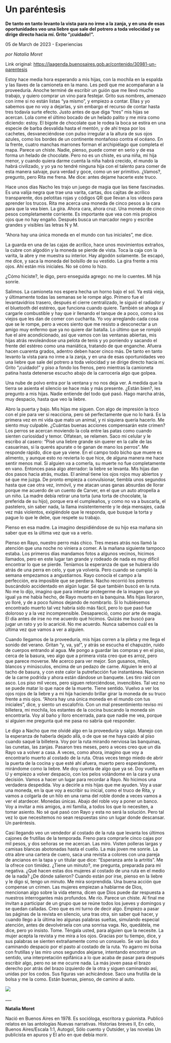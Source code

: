# Un paréntesis

**De tanto en tanto levanto la vista para no irme a la zanja, y en una de esas oportunidades veo una liebre que sale del potrero a toda velocidad y se dirige directo hacia mí. Grito “¡cuidado!”.**

05 de March de 2023 - Experiencias

_por Natalia Moret_

Link original: https://laagenda.buenosaires.gob.ar/contenido/30981-un-parentesis



Estoy hace media hora esperando a mis hijas, con la mochila en la espalda y las llaves de la camioneta en la mano. Les pedí que me acompañaran a la proveeduría. Anoche terminé de escribir un guión que me llevó mucho trabajo, y quiero comprar un vino para festejar. Grito sus nombres, amenazo con irme si no están listas “ya mismo”, y empiezo a contar. Ellas y yo sabemos que no voy a dejarlas, y sin embargo el recurso de contar hasta tres todavía surte efecto. Justo antes de que diga “tres” mis hijas se acercan. Lola come el último bocado de un helado palito y me mira como diciendo: estoy. El bigote de chocolate que le rodea la boca se estira en una especie de barba desvalida hasta el mentón, y de ahí trepa por los cachetes, desvaneciéndose con pulso irregular a la altura de sus ojos azules, como los bordes de un continente montañoso contra el océano. En la frente, cuatro manchas marrones forman el archipiélago que completa el mapa. Parece un chiste. Nadie, pienso, puede comer en serio y de esa forma un helado de chocolate. Pero no es un chiste, es una niña, mi hija menor, y cuando quiera darme cuenta la niña habrá crecido, el mundo la habrá civilizado, y yo ya no tendré ninguna hija con el talento para comer de esta manera salvaje, pura verdad y goce, como un ser primitivo. ¿Vamos?, pregunto, pero Rita me frena. Me dice: antes dejame hacerte este truco.




Hace unos días Nacho les trajo un juego de magia que las tiene fascinadas. Es una valija negra que trae una varita, cartas, dos cajitas de acrílico transparente, dos pelotitas rojas y códigos QR que llevan a los videos para aprender los trucos. Rita me acerca una moneda de cinco pesos a la cara para que la vea bien. La gira. Ahora cara, ahora cruz. Una moneda de cinco pesos completamente corriente. Es importante que vea con mis propios ojos que no hay engaño. Después busca un marcador negro y escribe grandes y visibles las letras N y M.




“Ahora hay una única moneda en el mundo con tus iniciales”, me dice.




La guarda en una de las cajas de acrílico, hace unos movimientos extraños, la cubre con algodón y la moneda se pierde de vista. Toca la caja con la varita, la abre y me muestra su interior. Hay algodón solamente. Se escapó, me dice, y saca la moneda del bolsillo de su vestido. La gira frente a mis ojos. Ahí están mis iniciales. No sé cómo lo hizo.




¿Cómo hiciste?, le digo, pero enseguida agrego: no me lo cuentes. Mi hija sonríe.




Salimos. La camioneta nos espera hecha un horno bajo el sol. Ya está vieja, y últimamente todas las semanas se le rompe algo. Primero fue el levantavidrios trasero, después el cierre centralizado, le siguió el radiador y el bluetooth del estéreo, que funciona cuando quiere. También se ahoga al cargarle combustible y hay que ir llenando el tanque de a poco, como a los viejos que les dan de comer con cucharita. Yo voy arreglando cada cosa que se le rompe, pero a veces siento que me resisto a desconectar a un amigo muy enfermo que ya no quiere dar batalla. Lo último que se rompió fue el aire acondicionado, así que vamos con las ventanas abiertas, mis hijas atrás revoleándose una pelota de tenis y yo poniendo y sacando el frente del estéreo como una maniática, tratando de que enganche. Afuera hacen cuarenta grados, adentro deben hacer cinco más. De tanto en tanto levanto la vista para no irme a la zanja, y en una de esas oportunidades veo una liebre que sale del potrero a toda velocidad y se dirige directo hacia mí. Grito “¡cuidado!” y piso a fondo los frenos, pero mientras la camioneta patina hasta detenerse escucho abajo de la carrocería algo que golpea.




Una nube de polvo entra por la ventana y no nos deja ver. A medida que la tierra se asienta el silencio se hace más y más presente. ¿Están bien?, les pregunto a mis hijas. Nadie entiende del todo qué pasó. Hago marcha atrás, muy despacio, hasta que veo la liebre.




Abro la puerta y bajo. Mis hijas me siguen. Con algo de impresión la toco con el pie para ver si reacciona, pero sé perfectamente que no lo hará. Es la primera vez en mi vida que mato un animal, y ni siquiera quería hacerlo. Me siento muy culpable. ¿Cuántas buenas acciones compensarán este crimen? Los perros se acercan moviendo la cola entre las patas como cuando sienten curiosidad y temor. Olfatean, se relamen. Saco mi celular y le escribo al casero: “Pisé una liebre grande sin querer en la calle de las casuarinas, si la querés apurate o te ganan de mano los perros”. Me responde rápido, dice que ya viene. En el campo todo bicho que muere es alimento, y aunque esto no revierta lo que hice, de alguna manera me hace sentir menos mal. Si alguien va a comerla, su muerte no fue completamente en vano. Entonces pasa algo aterrador: la liebre se levanta. Mis hijas dan dos pasos hacia atrás, mudas. El animal tiene los ojos rojos muy abiertos y sé que me juzga. De pronto empieza a convulsionar, tiembla unos segundos hasta que cae otra vez, inmóvil, y me atacan unas ganas absurdas de llorar porque me acuerdo de un cuento de Carver, en el que un auto atropella a un niño. La madre debía retirar una torta (una torta de chocolate, la preferida de su hijo), porque era el cumpleaños, y como no va a buscarla, el pastelero, sin saber nada, la llama insistentemente y le deja mensajes, cada vez más violentos, exigiéndole que le responda, que busque la torta y pague lo que le debe, que respete su trabajo.




Pienso en esa madre. La imagino despidiéndose de su hijo esa mañana sin saber que es la última vez que va a verlo.




Pienso en Rayo, nuestro perro más chico. Tres meses atrás nos llamó la atención que una noche no viniera a comer. A la mañana siguiente tampoco estaba. Los primeros días mandamos fotos a algunos vecinos, hicimos llamados, pero en este lugar tan grande y rodeado de nada es muy difícil encontrar lo que se pierde. Teníamos la esperanza de que se hubiera ido atrás de una perra en celo, y que ya volvería. Pero cuando se cumplió la semana empezamos a angustiarnos. Rayo conocía el campo a la perfección, era imposible que se perdiera. Nacho recorrió los potreros buscándolo accidentado en algún lugar. Sé que también buscó en la ruta. No me lo dijo, imagino que para intentar protegerme de la imagen que yo igual ya me había hecho, de Rayo muerto en la banquina. Mis hijas lloraron, yo lloré, y de a poco fuimos dejando de nombrarlo. Si lo hubiésemos encontrado muerto tal vez habría sido más fácil, pero lo que pasó fue doloroso y a la vez incomprensible. Desapareció, como por arte de magia. El día antes de irse no me acuerdo qué hicimos. Quizás me buscó para jugar un rato y yo lo acaricié. No me acuerdo. Nunca sabemos cuál es la última vez que vamos a ver a alguien.




Cuando llegamos de la proveeduría, mis hijas corren a la pileta y me llega el sonido del verano. Gritan “y, va, ya!”, y atrás se escucha el chapuzón, ruido de cuerpos entrando al agua. Me pongo a guardar las compras y en el piso, cerca de la basura, veo algo que a primera vista creo que es arroz, pero que parece moverse. Me acerco para ver mejor. Son gusanos, miles, blancos y minúsculos, encima de un pedazo de carne. Alguien le erró al tacho de basura, y con este calor la putrefacción fue instantánea. Nacieron de la carne podrida y ahora están dándose un banquete. Les tiro raid con asco. Los piso mil veces, pero siguen retorciéndose, invencibles. Tal vez no se puede matar lo que nace de la muerte. Tiene sentido. Vuelvo a ver los ojos rojos de la liebre y a mi hija haciendo brillar girar la moneda de su truco frente a mis ojos. “Ahora hay una única moneda en el mundo con tus iniciales”, dice, y siento un escalofrío. Con un mal presentimiento reviso mi billetera, mi mochila, los estantes de la cocina buscando la moneda sin encontrarla. Voy al baño y lloro encerrada, para que nadie me vea, porque si alguien me pregunta qué me pasa no sabría qué responder.




Le digo a Nacho que me olvidé algo en la proveeduría y salgo. Manejo con la esperanza de haberla dejado allá, o de que se me haya caído al piso cuando saqué la billetera. Voy por la ruta mirando nerviosa las banquinas, las cunetas, las zanjas. Pasaron tres meses, pero a veces creo que un día Rayo va a volver a casa. A veces, como ahora, imagino que voy a encontrarlo muerto al costado de la ruta. Otras veces tengo miedo de abrir la puerta de la cocina y que esté ahí afuera, muerto pero esperándome, mirándome como la liebre. Me doy cuenta de algo que ya sé. Doy vuelta en U y empiezo a volver despacio, con los pelos volándome en la cara y una decisión. Vamos a hacer un lugar para recordar a Rayo. No hicimos una verdadera despedida. Voy a decirle a mis hijas que me ayuden. Voy a usar una moneda, en la que voy a escribir su inicial, como el truco de Rita, y vamos a colgarla de un hilo en una rama del roble donde a veces vamos a ver el atardecer. Monedas únicas. Abajo del roble voy a poner un banco. Voy a invitar a mis amigos, a mi familia, a todos los que lo necesiten, a tomar asiento. No sé qué pasó con Rayo y esta no será la solución. Pero tal vez lo que necesitemos no sean respuestas sino un lugar donde descansar. Un paréntesis.




Casi llegando veo un vendedor al costado de la ruta que levanta los últimos cajones de frutillas de la temporada. Freno para comprarle cinco cajas por mil pesos, y dos señoras se me acercan. Las miro. Visten polleras largas y camisas blancas abotonadas hasta el cuello. La más joven me sonríe. La otra abre una cartera de cuero, saca una revista a colores con una pareja de ancianos en la tapa y un titular que dice: “Esperanza ante la artritis”. Me la ofrece con timidez. ¿Tiene un minuto?, me pregunta, preparada para mi negativa. ¿Qué hacen estas dos mujeres al costado de una ruta en el medio de la nada? ¿De dónde salieron? Cuando están por irse, pienso en la liebre y le digo sí, tengo un minuto. Me mira sorprendida. Una buena acción que compense un crimen. Las mujeres empiezan a hablarme de Dios, mencionan algo sobre la vida eterna, dicen que Dios puede dar respuesta a nuestros interrogantes más profundos. Me río. Parece un chiste. Al final me invitan a participar de un grupo que se reúne todos los jueves y domingos y se quedan calladas. Creo que es mi turno de decir algo. Empiezo a pasar las páginas de la revista en silencio, una tras otra, sin saber qué hacer, y cuando llego a la última leo algunas palabras sueltas, simulando especial atención, antes de devolvérsela con una sonrisa vaga. No, quedátela, me dice, pero yo insisto. Tome. Téngala usted, para alguien que la necesite. La mujer acepta la revista y me mira a los ojos. Gracias por tu tiempo, dice, y sus palabras se sienten extrañamente como un consuelo. Se van las dos caminando despacio por el pasto al costado de la ruta. Yo agarro mi bolsa con frutillas y las miro unos segundos alejarse, intentando encontrar un sentido, una interpretación epifánica a lo que acaba de pasar para después escribir algo, pero no se me ocurre nada. La más joven pasa el brazo derecho por atrás del brazo izquierdo de la otra y siguen caminando así, unidas por los codos. Sus figuras van achicándose. Saco una frutilla de la bolsa y me la como. Están buenas, pienso, de camino al auto.




![](https://cdn.feater.me/files/images/960949/6c9285e7-5548-441e-a772-ea63dd3394c1.jpeg)




\_\_\_




**Natalia Moret**




Nació en Buenos Aires en 1978. Es socióloga, escritora y guionista. Publicó relatos en las antologías Nuevas narrativas. Historias breves II, En celo, Buenos Aires/Escala 1:1, Autogol, Sólo cuento y Outsider, y las novelas Un publicista en apuros y El año en que debía morir.



